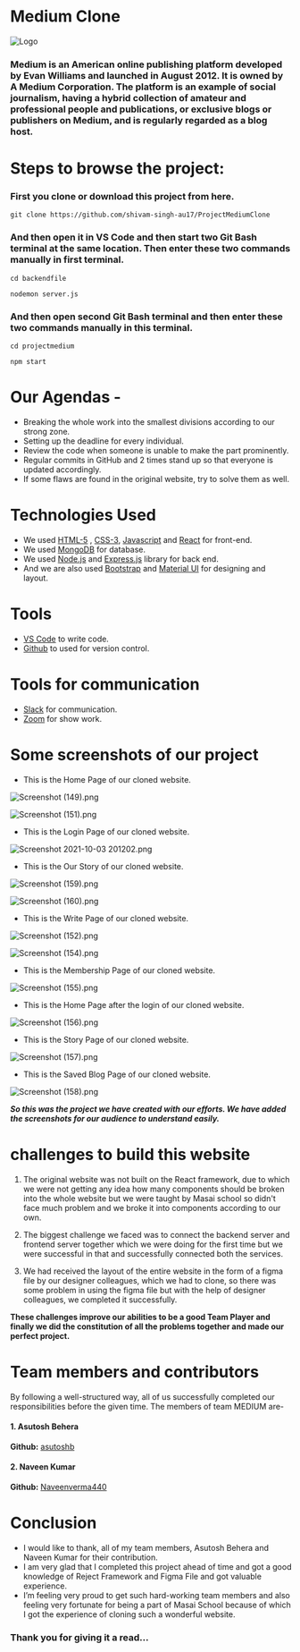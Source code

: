 # Medium Clone

![Logo](https://miro.medium.com/max/645/1*cbyNf_R8Ld_ZzKVv07Ezag.jpeg)

### Medium is an American online publishing platform developed by Evan Williams and launched in August 2012. It is owned by A Medium Corporation. The platform is an example of social journalism, having a hybrid collection of amateur and professional people and publications, or exclusive blogs or publishers on Medium, and is regularly regarded as a blog host.

# Steps to browse the project:

### First you clone or download this project from here.
```
git clone https://github.com/shivam-singh-au17/ProjectMediumClone
```
### And then open it in VS Code and then start two Git Bash terminal at the same location. Then enter these two commands manually in first terminal.  
```
cd backendfile
```
```
nodemon server.js
```
### And then open second Git Bash terminal and then enter these two commands manually in this terminal.  
```
cd projectmedium
```
```
npm start
```

# Our Agendas - 
* Breaking the whole work into the smallest divisions according to our strong zone.
* Setting up the deadline for every individual.
* Review the code when someone is unable to make the part prominently.
* Regular commits in GitHub and 2 times stand up so that everyone is updated accordingly.
* If some flaws are found in the original website, try to solve them as well.

# Technologies Used

- We used  [HTML-5](https://www.w3schools.com/html/) ,  [CSS-3](https://www.w3schools.com/css/default.asp), [Javascript](https://www.w3schools.com/js/default.asp)  and  [React](https://reactjs.org/docs/getting-started.html)  for front-end.
- We used  [MongoDB](https://www.mongodb.com/cloud/atlas)  for database.
- We used  [Node.js](https://nodejs.org/en/)  and  [Express.js](https://expressjs.com/)  library for back end.
- And we are also used  [Bootstrap](https://getbootstrap.com/) and [Material UI](https://mui.com/) for designing and layout.

# Tools

-  [VS Code](https://code.visualstudio.com/download) to write code.
-  [Github](https://github.com/shivam-singh-au17) to used for version control.

# Tools for communication

-  [Slack](https://slack.com/intl/en-in/) for communication.
-  [Zoom](https://zoom.us/) for show work.

# Some screenshots of our project

- This is the Home Page of our cloned website.

![Screenshot (149).png](https://cdn.hashnode.com/res/hashnode/image/upload/v1633272004353/g1_5mEy9Q.png)

![Screenshot (151).png](https://cdn.hashnode.com/res/hashnode/image/upload/v1633272026893/1-hN02mK2.png)

- This is the Login Page of our cloned website.

![Screenshot 2021-10-03 201202.png](https://cdn.hashnode.com/res/hashnode/image/upload/v1633272156724/ShFDs5IGJ.png)

- This is the Our Story of our cloned website.

![Screenshot (159).png](https://cdn.hashnode.com/res/hashnode/image/upload/v1633273019221/240uzSF-J.png)

![Screenshot (160).png](https://cdn.hashnode.com/res/hashnode/image/upload/v1633273035022/Yp0Xm1dBq.png)

- This is the Write Page of our cloned website.

![Screenshot (152).png](https://cdn.hashnode.com/res/hashnode/image/upload/v1633272629612/gQwsyCgvx.png)

![Screenshot (154).png](https://cdn.hashnode.com/res/hashnode/image/upload/v1633272657964/j9nUcd0Ax.png)

- This is the Membership Page of our cloned website.

![Screenshot (155).png](https://cdn.hashnode.com/res/hashnode/image/upload/v1633272681816/PO2yUhfjR.png)

- This is the Home Page after the login of our cloned website.

![Screenshot (156).png](https://cdn.hashnode.com/res/hashnode/image/upload/v1633272703065/Z1lx17aoG.png)

- This is the Story Page of our cloned website.

![Screenshot (157).png](https://cdn.hashnode.com/res/hashnode/image/upload/v1633272719128/KEkHKf1By.png)

- This is the Saved Blog Page of our cloned website.

![Screenshot (158).png](https://cdn.hashnode.com/res/hashnode/image/upload/v1633272733573/ZPhvNH6k9.png)

***So this was the project we have created with our efforts. We have added the screenshots for our audience to understand easily.***

# challenges to build this website
1. The original website was not built on the React framework, due to which we were not getting any idea how many components should be broken into the whole website but we were taught by Masai school so didn't face much problem and we broke it into components according to our own.

2. The biggest challenge we faced was to connect the backend server and frontend server together which we were doing for the first time but we were successful in that and successfully connected both the services.

3. We had received the layout of the entire website in the form of a figma file by our designer colleagues, which we had to clone, so there was some problem in using the figma file but with the help of designer colleagues, we completed it successfully.

**These challenges improve our abilities to be a good Team Player and finally we did the constitution of all the problems together and made our perfect project.**

# Team members and contributors
By following a well-structured way, all of us successfully completed our responsibilities before the given time. The members of team MEDIUM are-

#### 1. Asutosh Behera
**Github:**  [asutoshb](https://github.com/asutoshb) 
#### 2. Naveen Kumar
**Github:**  [Naveenverma440](https://github.com/Naveenverma440) 

# Conclusion
- I would like to thank, all of my team members, Asutosh Behera and Naveen Kumar for their contribution. 
- I am very glad that I completed this project ahead of time and got a good knowledge of Reject Framework and Figma File and got valuable experience.
- I’m feeling very proud to get such hard-working team members and also feeling very fortunate for being a part of Masai School because of which I got the experience of cloning such a wonderful website.
### Thank you for giving it a read...
